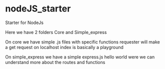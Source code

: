 # nodeJS_starter
Starter for NodeJs

Here we have 2 folders
Core and Simple_express

On core we have simple .js files with specific functions
requester will make a get request on localhost
index is basically a playground

On simple_express we have a simple express.js hello world were we can understand more about the routes and functions
